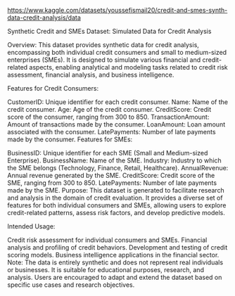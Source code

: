 https://www.kaggle.com/datasets/youssefismail20/credit-and-smes-synth-data-credit-analysis/data

Synthetic Credit and SMEs Dataset: Simulated Data for Credit Analysis

Overview:
This dataset provides synthetic data for credit analysis, encompassing both individual credit consumers and small to medium-sized enterprises (SMEs). It is designed to simulate various financial and credit-related aspects, enabling analytical and modeling tasks related to credit risk assessment, financial analysis, and business intelligence.

Features for Credit Consumers:

CustomerID: Unique identifier for each credit consumer.
Name: Name of the credit consumer.
Age: Age of the credit consumer.
CreditScore: Credit score of the consumer, ranging from 300 to 850.
TransactionAmount: Amount of transactions made by the consumer.
LoanAmount: Loan amount associated with the consumer.
LatePayments: Number of late payments made by the consumer.
Features for SMEs:

BusinessID: Unique identifier for each SME (Small and Medium-sized Enterprise).
BusinessName: Name of the SME.
Industry: Industry to which the SME belongs (Technology, Finance, Retail, Healthcare).
AnnualRevenue: Annual revenue generated by the SME.
CreditScore: Credit score of the SME, ranging from 300 to 850.
LatePayments: Number of late payments made by the SME.
Purpose:
This dataset is generated to facilitate research and analysis in the domain of credit evaluation. It provides a diverse set of features for both individual consumers and SMEs, allowing users to explore credit-related patterns, assess risk factors, and develop predictive models.

Intended Usage:

Credit risk assessment for individual consumers and SMEs.
Financial analysis and profiling of credit behaviors.
Development and testing of credit scoring models.
Business intelligence applications in the financial sector.
Note:
The data is entirely synthetic and does not represent real individuals or businesses. It is suitable for educational purposes, research, and analysis. Users are encouraged to adapt and extend the dataset based on specific use cases and research objectives.